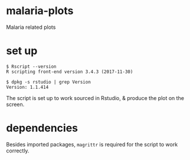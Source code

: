 # malaria-plots
Malaria related plots

# set up

```
$ Rscript --version
R scripting front-end version 3.4.3 (2017-11-30)

$ dpkg -s rstudio | grep Version
Version: 1.1.414
```

The script is set up to work sourced in Rstudio, & produce the plot on the screen.

# dependencies

Besides imported packages, `magrittr` is required for the script to work correctly.

